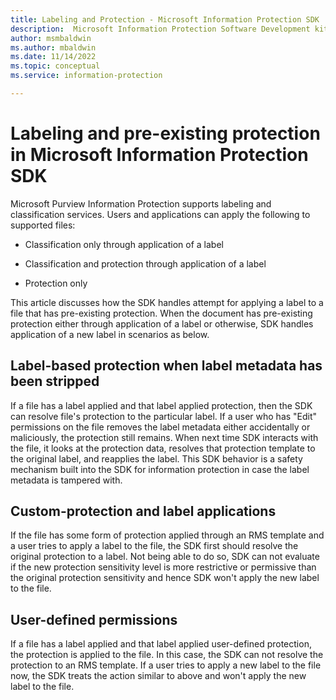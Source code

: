 ```yaml
---
title: Labeling and Protection - Microsoft Information Protection SDK
description:  Microsoft Information Protection Software Development kit operations.
author: msmbaldwin
ms.author: mbaldwin
ms.date: 11/14/2022
ms.topic: conceptual
ms.service: information-protection

---
```


# Labeling and pre-existing protection in Microsoft Information Protection SDK

Microsoft Purview Information Protection supports labeling and classification services. Users and applications can apply the following to supported files:

- Classification only through application of a label

- Classification and protection through application of a label

- Protection only

This article discusses how the SDK handles attempt for applying a label to a file that has pre-existing protection. When the document has pre-existing protection either through application of a label or otherwise, SDK handles application of a new label in scenarios as below.

## Label-based protection when label metadata has been stripped

If a file has a label applied and that label applied protection, then the SDK can resolve file's protection to the particular label. If a user who has "Edit" permissions on the file removes the label metadata either accidentally or maliciously, the protection still remains. When next time SDK interacts with the file, it looks at the protection data, resolves that protection template to the original label, and reapplies the label. This SDK behavior is a safety mechanism built into the SDK for information protection in case the label metadata is tampered with.

## Custom-protection and label applications

If the file has some form of protection applied through an RMS template and a user tries to apply a label to the file, the SDK first should resolve the original protection to a label. Not being able to do so, SDK can not evaluate if the new protection sensitivity level is more restrictive or permissive than the original protection sensitivity and hence SDK won't apply the new label to the file.

## User-defined permissions

If a file has a label applied and that label applied user-defined protection, the protection is applied to the file. In this case, the SDK can not resolve the protection to an RMS template. If a user tries to apply a new label to the file now, the SDK treats the action similar to above and won't apply the new label to the file.
